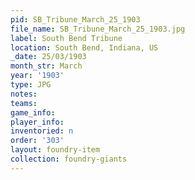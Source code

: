 ```yaml
---
pid: SB_Tribune_March_25_1903
file_name: SB_Tribune_March_25_1903.jpg
label: South Bend Tribune
location: South Bend, Indiana, US
_date: 25/03/1903
month_str: March
year: '1903'
type: JPG
notes: 
teams: 
game_info: 
player_info: 
inventoried: n
order: '303'
layout: foundry-item
collection: foundry-giants
---
```


